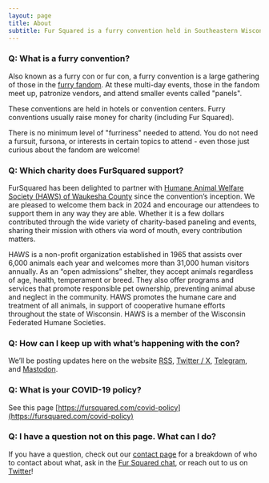 ```yaml
---
layout: page
title: About
subtitle: Fur Squared is a furry convention held in Southeastern Wisconsin. Read this page to learn more about the convention!
---
```


### Q: What is a furry convention?

Also known as a furry con or fur con, a furry convention is a large gathering of those in the [furry fandom](https://whatarefurries.com/). At these multi-day events, those in the fandom meet up, patronize vendors, and attend smaller events called "panels".

These conventions are held in hotels or convention centers. Furry conventions usually raise money for charity (including Fur Squared).

There is no minimum level of "furriness" needed to attend. You do not need a fursuit, fursona, or interests in certain topics to attend - even those just curious about the fandom are welcome!

### Q: Which charity does FurSquared support?

FurSquared has been delighted to partner with [Humane Animal Welfare Society (HAWS) of Waukesha County](https://hawspets.org/) since the convention’s inception. We are pleased to welcome them back in 2024 and encourage our attendees to support them in any way they are able. Whether it is a few dollars contributed through the wide variety of charity-based paneling and events, sharing their mission with others via word of mouth, every contribution matters.

HAWS is a non-profit organization established in 1965 that assists over 6,000 animals each year and welcomes more than 31,000 human visitors annually. As an “open admissions” shelter, they accept animals regardless of age, health, temperament or breed. They also offer programs and services that promote responsible pet ownership, preventing animal abuse and neglect in the community. HAWS promotes the humane care and treatment of all animals, in support of cooperative humane efforts throughout the state of Wisconsin. HAWS is a member of the Wisconsin Federated Humane Societies.

### Q: How can I keep up with what’s happening with the con?

We’ll be posting updates here on the website [RSS](https://fursquared.com/feed), [Twitter / X](https://twitter.com/fursquared), [Telegram](https://t.me/fursquared), and [Mastodon](https://mastodon.furrycon.social/@fursquared).

### Q: What is your COVID-19 policy?

See this page [https://fursquared.com/covid-policy](https://fursquared.com/covid-policy)

### Q: I have a question not on this page. What can I do?

If you have a question, check out our [contact page](http://www.fursquared.com/contact) for a breakdown of who to contact about what, ask in the [Fur Squared chat](https://t.me/fursquaredchat), or reach out to us on [Twitter](https://twitter.com/fursquared)!